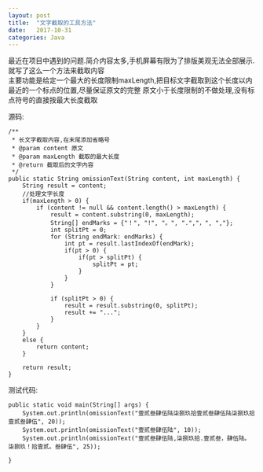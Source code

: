 ```yaml
---
layout: post
title:  "文字截取的工具方法"
date:   2017-10-31
categories: Java
---
```


最近在项目中遇到的问题.简介内容太多,手机屏幕有限为了排版美观无法全部展示.就写了这么一个方法来截取内容    
主要功能是给定一个最大的长度限制maxLength,把目标文字截取到这个长度以内最近的一个标点的位置,尽量保证原文的完整
原文小于长度限制的不做处理,没有标点符号的直接按最大长度截取

源码:    

    /**
     * 长文字截取内容,在末尾添加省略号
     * @param content 原文
     * @param maxLength 截取的最大长度
     * @return 截取后的文字内容
     */
    public static String omissionText(String content, int maxLength) {
        String result = content;
        //处理文字长度
        if(maxLength > 0) {
            if (content != null && content.length() > maxLength) {
                result = content.substring(0, maxLength);
                String[] endMarks = {"！", "!", "。", ".","，", ","};
                int splitPt = 0;
                for (String endMark: endMarks) {
                    int pt = result.lastIndexOf(endMark);
                    if(pt > 0) {
                        if(pt > splitPt) {
                            splitPt = pt;
                        }
                    }
                }

                if (splitPt > 0) {
                    result = result.substring(0, splitPt);
                    result += "...";
                }
            }
        }
        else {
            return content;
        }

        return result;
    }

测试代码:    

    public static void main(String[] args) {
        System.out.println(omissionText("壹贰叁肆伍陆柒捌玖拾壹贰叁肆伍陆柒捌玖拾壹贰叁肆伍", 20));
        System.out.println(omissionText("壹贰叁肆伍陆", 10));
        System.out.println(omissionText("壹贰叁肆伍陆,柒捌玖拾.壹贰叁，肆伍陆。柒捌玖！拾壹贰。叁肆伍", 25));

    }